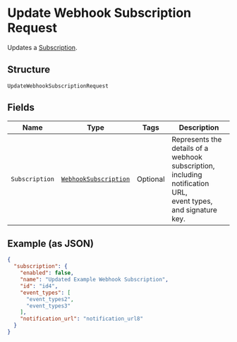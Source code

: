 
# Update Webhook Subscription Request

Updates a [Subscription](../../doc/models/webhook-subscription.md).

## Structure

`UpdateWebhookSubscriptionRequest`

## Fields

| Name | Type | Tags | Description |
|  --- | --- | --- | --- |
| `Subscription` | [`WebhookSubscription`](../../doc/models/webhook-subscription.md) | Optional | Represents the details of a webhook subscription, including notification URL,<br>event types, and signature key. |

## Example (as JSON)

```json
{
  "subscription": {
    "enabled": false,
    "name": "Updated Example Webhook Subscription",
    "id": "id4",
    "event_types": [
      "event_types2",
      "event_types3"
    ],
    "notification_url": "notification_url8"
  }
}
```

